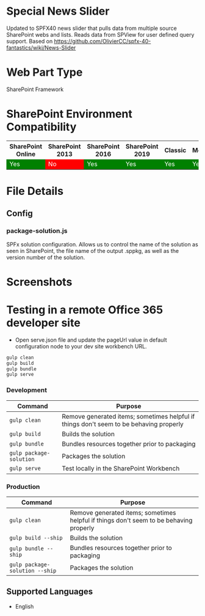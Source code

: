 # Special News Slider
Updated to SPFX40 news slider that pulls data from multiple source SharePoint webs and lists.   Reads data from SPView for user defined query support.  Based on https://github.com/OlivierCC/spfx-40-fantastics/wiki/News-Slider


# Web Part Type
SharePoint Framework

# SharePoint Environment Compatibility
<table>
    <tr>
        <th>SharePoint Online</th>
        <th>SharePoint 2013</th>
        <th>SharePoint 2016</th>
        <th>SharePoint 2019</th>
        <th>Classic</th>
        <th>Modern</th>
    </tr>
    <tr>
        <td style="background-color:green;color:white;">Yes</td>
        <td style="background-color:red;color:white;">No</td>
        <td style="background-color:green;color:white;">Yes</td>
        <td style="background-color:green;color:white;">Yes</td>
        <td style="background-color:green;color:white;">Yes</td>
        <td style="background-color:green;color:white;">Yes</td>
    </tr>
</table>


# File Details

## Config

### package-solution.js
SPFx solution configuration. Allows us to control the name of the solution as seen in SharePoint, the file name of the output .sppkg, as well as the version number of the solution.


# Screenshots


# Testing in a remote Office 365 developer site

* Open serve.json file and update the pageUrl value in default configuration node to your dev site workbench URL.</li>

```bash
gulp clean
gulp build
gulp bundle
gulp serve
```


### Development


| Command            | Purpose |
|-------------------------|----------------------------------------------------------------------------------------|
| `gulp clean`            | Remove generated items; sometimes helpful if things don't seem to be behaving properly ||
| `gulp build`            | Builds the solution                                                                    |
| `gulp bundle`           | Bundles resources together prior to packaging                                          |
| `gulp package-solution` | Packages the solution                                                                  |
| `gulp serve`            | Test locally in the SharePoint Workbench                                               |
### Production


| Command            | Purpose |
|-------------------------|----------------------------------------------------------------------------------------|
| `gulp clean`            | Remove generated items; sometimes helpful if things don't seem to be behaving properly ||
| `gulp build --ship`            | Builds the solution                                                                    |
| `gulp bundle --ship`           | Bundles resources together prior to packaging                                          |
| `gulp package-solution --ship` | Packages the solution                                                                  |

## Supported Languages
- English


